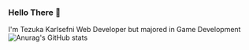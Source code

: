 ### Hello There 🤠
I'm Tezuka Karlsefni Web Developer but majored in Game Development![Anurag's GitHub stats](https://github-readme-stats.vercel.app/api?username=TezukaKarlsefni&show_icons=true&theme=radical)
